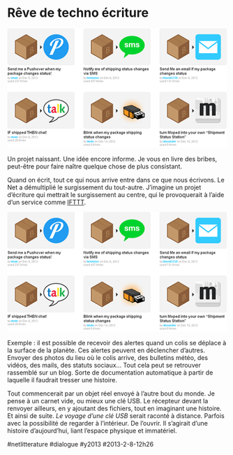 # Rêve de techno écriture

![](_i/box.png)

Un projet naissant. Une idée encore informe. Je vous en livre des bribes, peut-être pour faire naître quelque chose de plus consistant.

Quand on écrit, tout ce qui nous arrive entre dans ce que nous écrivons. Le Net a démultiplié le surgissement du tout-autre. J’imagine un projet d’écriture qui mettrait le surgissement au centre, qui le provoquerait à l’aide d’un service comme [IFTTT](https://ifttt.com).

![IFTTT](_i/box.png)

Exemple : il est possible de recevoir des alertes quand un colis se déplace à la surface de la planète. Ces alertes peuvent en déclencher d’autres. Envoyer des photos du lieu où le colis arrive, des bulletins météo, des vidéos, des mails, des statuts sociaux… Tout cela peut se retrouver rassemblé sur un blog. Sorte de documentation automatique à partir de laquelle il faudrait tresser une histoire.

Tout commencerait par un objet réel envoyé à l’autre bout du monde. Je pense à un carnet vide, ou mieux une clé USB. Le récepteur devant la renvoyer ailleurs, en y ajoutant des fichiers, tout en imaginant une histoire. Et ainsi de suite. *Le voyage d’une clé USB* serait raconté à distance. Parfois avec la possibilité de regarder à l’intérieur. De l’ouvrir. Il s’agirait d’une histoire d’aujourd’hui, liant l’espace physique et immatériel.

#netlitterature #dialogue #y2013 #2013-2-8-12h26
